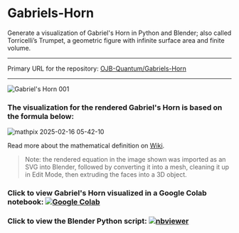 # Gabriels-Horn
Generate a visualization of Gabriel's Horn in Python and Blender; also called Torricelli’s Trumpet, a geometric figure with infinite surface area and finite volume.

---

Primary URL for the repository: [OJB-Quantum/Gabriels-Horn](https://github.com/OJB-Quantum/Gabriels-Horn)

---

![Gabriel's Horn 001](https://github.com/user-attachments/assets/333a45a4-5338-4328-ab29-232be31314f1)

### The visualization for the rendered Gabriel's Horn is based on the formula below:

![mathpix 2025-02-16 05-42-10](https://github.com/user-attachments/assets/7a1205b3-9d42-4046-8336-d2620b8bf587)

Read more about the mathematical definition on [Wiki](https://en.wikipedia.org/wiki/Gabriel%27s_horn).

> Note: the rendered equation in the image shown was imported as an SVG into Blender, followed by converting it into a mesh, cleaning it up in Edit Mode, then extruding the faces into a 3D object.

### Click to view Gabriel's Horn visualized in a Google Colab notebook: [![Google Colab](https://colab.research.google.com/assets/colab-badge.svg)](https://colab.research.google.com/github/OJB-Quantum/Gabriels-Horn/blob/main/Gabriel's_Horn_with_Python.ipynb)

### Click to view the Blender Python script: [![nbviewer](https://raw.githubusercontent.com/jupyter/design/master/logos/Badges/nbviewer_badge.svg)](https://nbviewer.org/github/OJB-Quantum/Gabriels-Horn/blob/main/Gabriel%27s%20Horn_Blender%20Python.py)
